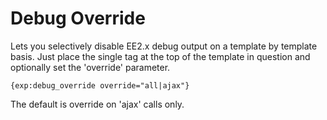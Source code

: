 Debug Override
==============

Lets you selectively disable EE2.x debug output on a template by template basis. Just place the single tag at the top of the template in question and optionally set the 'override' parameter.

```{exp:debug_override override="all|ajax"}```

The default is override on 'ajax' calls only.
